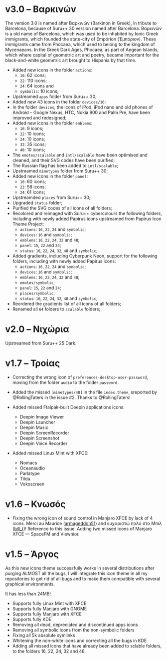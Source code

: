 # v3.0 – Βαρκινών

The version 3.0 is named after Βαρκινών (Barkinón in Greek), in tribute to Barcelona, because of Suru++ 30 version named after Barcelona. Βαρκινών is a old name of Barcelona, which was used to be inhabited by Ionic Greek immigrants, which founded the state-city of Empórion (Ἐμπόριον). These immigrants came from Phocaea, which used to belong to the kingdom of Mycenaeans. In the Greek Dark Ages, Phocaea, as part of Aegean Islands, which where capital of geometric art and poetry, became important for the black-and-white geometric art brought to Hispania by that time. 

* Added new icons in the folder `actions`:
  * `16`: 62 icons;
  * `22`: 110 icons;
  * `24`: 64 icons and 
  * `symbolic`: 10 icons;
* Upstreamed `apps` folder from Suru++ 30;
* Added new 43 icons in the folder `devices/16`:
* In the folder `devices`, the icons of iPod, iPod nano and old phones of Android – Google Nexus, HTC, Nokia 900 and Palm Pre, have been improved and redesigned;
* Added new icons in the folder `emblems`:
  * `16`: 9 icons;
  * `22`: 10 icons;
  * `24`: 10 icons;
  * `32`: 35 icons;
  * `48`: 10 icons;
* The `emotes/scalable` and `intl/scalable` have been optimised and cleaned, and their SVG codes have been purified;
* The Russian flag has been added to `intl/scalable`;
* Upstreamed `mimetypes` folder from Suru++ 30;
* Added new icons in the folder `panel`:
  * `16`: 60 icons;
  * `22`: 58 icons;
  * `24`: 61 icons;
* Upstreamded `places` from Suru++ 30;
* Upgraded `status` folder;
* Purified the SVG codes of all icons of all folders;
* Recolored and reimaged with Suru++ cybercolours the following folders, including with newly added Papirus icons upstreamed from Papirus Icon Theme Project:
  * `actions`: `16`, `22`, `24` and `symbolic`;
  * `devices`: `16` and `symbolic`;
  * `emblems`: `16`, `22`, `24`, `32` and `48`;
  * `panel`: `15`, `22` and `24`;
  * `status`: `16`, `22`, `24`, `32`, `48` and `symbolic`;
* Added gradients, including Cyberpunk Neon, support for the following folders, including with newly added Papirus icons:
  * `actions`: `16`, `22`, `24` and `symbolic`;
  * `devices`: `16` and `symbolic`;
  * `emblems`: `16`, `22`, `24`, `32` and `48`;
  * `emotes/symbolic`;
  * `panel`: `15`, `22` and `24`;
  * `places/symbolic`;
  * `status`: `16`, `22`, `24`, `32`, `48` and `symbolic`;
* Reordered the gradients list of all icons of all folders;
* Renamed all `64` folders to `scalable` folders;

# v2.0 – Νιχώρια

Upstreamed from Suru++ 25 Dark.

# v1.7 – Τροίας

* Correcting the wrong icon of `preferences-desktop-user-password`, moving from the folder `audio` to the folder `password`.
* Added the missed `[mimetypes/48]` in the file `index.theme`, sreported by @RollingTaters in the issue #2. Thanks to @RollingTaters!

* Added missed Ftalpak-built Deepin applications icons:
  * Deepin Image Viewer
  * Deepin Launcher
  * Deepin Music
  * Deepin ScreenRecorder
  * Deepin Screenshot
  * Deepin Voice Recorder

* Added missed Linux Mint with XFCE:
  * Nomacs
  * Oceanaudio
  * Parlatype
  * Tilda
  * Vokoscreen

# v1.6 – Κνωσός

* Fixing the wrong icon of sound control in Manjaro XFCE by lack of 4 icons. Merci au Maurice ([armageddon51](https://opendesktop.org/member/365784/)) and ευχαριστώ πολύ στο Μπιλ ([bill_t](https://forum.manjaro.org/t/help-with-taskbar-sound-control-icon-third-party-icon/))! Reference to this issue.
Adding two missed icons of Manjaro XFCE — SpaceFM and Viewnior.


# v1.5 – Άργος

As this new icons theme successfully works in several distributions after purging ALMOST all the bugs, I will integrate this icon theme in all my repositories to get rid of all bugs and to make them compatible with several graphical environments.

It has less than 24MB!

* Supports fully Linux Mint with XFCE
* Supports fully Manjaro with GNOME
* Supports fully Manjaro with XFCE
* Supports fully KDE
* Removing all dead, depreciated and discontinued apps icons
* Removing all symbolic icons from the non-symbolic folders
* Fixing all 5k absolute symlinks
* Whitening the non-white icons and correcting all the bugs in KDE
* Adding all missed icons that have already been added to sclable folders, to the folders 16, 22, 24, 32 and 48.



